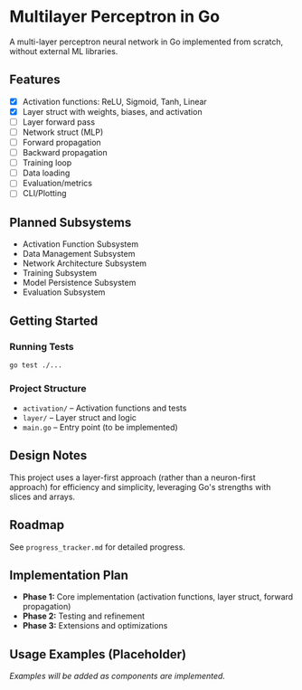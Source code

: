 # Multilayer Perceptron in Go

A multi-layer perceptron neural network in Go implemented from scratch, without external ML libraries.

## Features

- [x] Activation functions: ReLU, Sigmoid, Tanh, Linear
- [x] Layer struct with weights, biases, and activation
- [ ] Layer forward pass
- [ ] Network struct (MLP)
- [ ] Forward propagation
- [ ] Backward propagation
- [ ] Training loop
- [ ] Data loading
- [ ] Evaluation/metrics
- [ ] CLI/Plotting

## Planned Subsystems

- Activation Function Subsystem
- Data Management Subsystem
- Network Architecture Subsystem
- Training Subsystem
- Model Persistence Subsystem
- Evaluation Subsystem

## Getting Started

### Running Tests

```sh
go test ./...
```

### Project Structure

- `activation/` – Activation functions and tests
- `layer/` – Layer struct and logic 
- `main.go` – Entry point (to be implemented)

## Design Notes

This project uses a layer-first approach (rather than a neuron-first approach) for efficiency and simplicity, leveraging Go's strengths with slices and arrays.

## Roadmap

See `progress_tracker.md` for detailed progress.

## Implementation Plan

- **Phase 1:** Core implementation (activation functions, layer struct, forward propagation)
- **Phase 2:** Testing and refinement
- **Phase 3:** Extensions and optimizations

## Usage Examples (Placeholder)

_Examples will be added as components are implemented._
